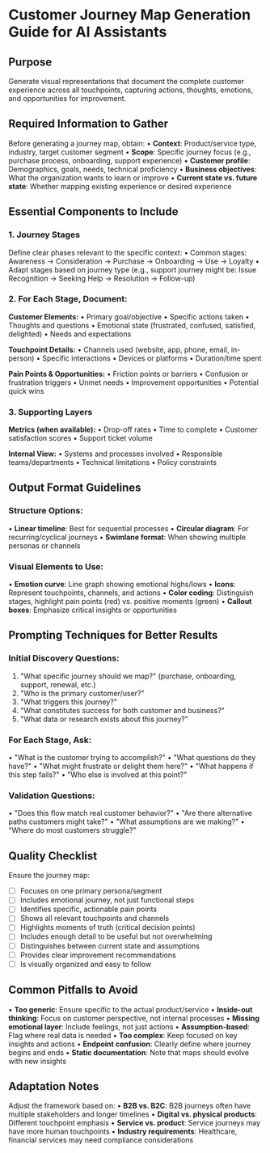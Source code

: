 # Customer Journey Map Generation Guide for AI Assistants

## Purpose
Generate visual representations that document the complete customer experience across all touchpoints, capturing actions, thoughts, emotions, and opportunities for improvement.

## Required Information to Gather

Before generating a journey map, obtain:
• **Context**: Product/service type, industry, target customer segment
• **Scope**: Specific journey focus (e.g., purchase process, onboarding, support experience)
• **Customer profile**: Demographics, goals, needs, technical proficiency
• **Business objectives**: What the organization wants to learn or improve
• **Current state vs. future state**: Whether mapping existing experience or desired experience

## Essential Components to Include

### 1. Journey Stages
Define clear phases relevant to the specific context:
• Common stages: Awareness → Consideration → Purchase → Onboarding → Use → Loyalty
• Adapt stages based on journey type (e.g., support journey might be: Issue Recognition → Seeking Help → Resolution → Follow-up)

### 2. For Each Stage, Document:

**Customer Elements:**
• Primary goal/objective
• Specific actions taken
• Thoughts and questions
• Emotional state (frustrated, confused, satisfied, delighted)
• Needs and expectations

**Touchpoint Details:**
• Channels used (website, app, phone, email, in-person)
• Specific interactions
• Devices or platforms
• Duration/time spent

**Pain Points & Opportunities:**
• Friction points or barriers
• Confusion or frustration triggers
• Unmet needs
• Improvement opportunities
• Potential quick wins

### 3. Supporting Layers

**Metrics (when available):**
• Drop-off rates
• Time to complete
• Customer satisfaction scores
• Support ticket volume

**Internal View:**
• Systems and processes involved
• Responsible teams/departments
• Technical limitations
• Policy constraints

## Output Format Guidelines

### Structure Options:
• **Linear timeline**: Best for sequential processes
• **Circular diagram**: For recurring/cyclical journeys
• **Swimlane format**: When showing multiple personas or channels

### Visual Elements to Use:
• **Emotion curve**: Line graph showing emotional highs/lows
• **Icons**: Represent touchpoints, channels, and actions
• **Color coding**: Distinguish stages, highlight pain points (red) vs. positive moments (green)
• **Callout boxes**: Emphasize critical insights or opportunities

## Prompting Techniques for Better Results

### Initial Discovery Questions:
1. "What specific journey should we map?" (purchase, onboarding, support, renewal, etc.)
2. "Who is the primary customer/user?"
3. "What triggers this journey?"
4. "What constitutes success for both customer and business?"
5. "What data or research exists about this journey?"

### For Each Stage, Ask:
• "What is the customer trying to accomplish?"
• "What questions do they have?"
• "What might frustrate or delight them here?"
• "What happens if this step fails?"
• "Who else is involved at this point?"

### Validation Questions:
• "Does this flow match real customer behavior?"
• "Are there alternative paths customers might take?"
• "What assumptions are we making?"
• "Where do most customers struggle?"

## Quality Checklist

Ensure the journey map:
- [ ] Focuses on one primary persona/segment
- [ ] Includes emotional journey, not just functional steps
- [ ] Identifies specific, actionable pain points
- [ ] Shows all relevant touchpoints and channels
- [ ] Highlights moments of truth (critical decision points)
- [ ] Includes enough detail to be useful but not overwhelming
- [ ] Distinguishes between current state and assumptions
- [ ] Provides clear improvement recommendations
- [ ] Is visually organized and easy to follow

## Common Pitfalls to Avoid

• **Too generic**: Ensure specific to the actual product/service
• **Inside-out thinking**: Focus on customer perspective, not internal processes
• **Missing emotional layer**: Include feelings, not just actions
• **Assumption-based**: Flag where real data is needed
• **Too complex**: Keep focused on key insights and actions
• **Endpoint confusion**: Clearly define where journey begins and ends
• **Static documentation**: Note that maps should evolve with new insights

## Adaptation Notes

Adjust the framework based on:
• **B2B vs. B2C**: B2B journeys often have multiple stakeholders and longer timelines
• **Digital vs. physical products**: Different touchpoint emphasis
• **Service vs. product**: Service journeys may have more human touchpoints
• **Industry requirements**: Healthcare, financial services may need compliance considerations